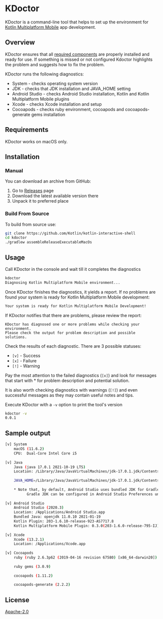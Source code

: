 # KDoctor

KDoctor is a command-line tool that helps to set up the environment for [Kotlin Multiplatform Mobile](https://kotlinlang.org/lp/mobile/) app development.

## Overview
KDoctor ensures that all [required components](https://kotlinlang.org/docs/kmm-setup.html) are properly installed and ready for use.
If something is missed or not configured Kdoctor highlights the problem and suggests how to fix the problem. 

KDoctor runs the following diagnostics:
* System - checks operating system version
* JDK - checks that JDK installation and JAVA_HOME setting
* Android Studio - checks Android Studio installation, Kotlin and Kotlin Multiplatform Mobile plugins 
* Xcode - checks Xcode installation and setup
* Cocoapods - checks ruby environment, cocoapods and cocoapods-generate gems installation

## Requirements

KDoctor works on macOS only.

## Installation

### Manual

You can download an archive from GitHub:
1. Go to [Releases](https://github.com/Kotlin/kdoctor/releases) page
2. Download the latest available version there
3. Unpack it to preferred place
<!--- uncomment once available on Homebrew
### Homebrew

Install via [Homebrew](https://brew.sh/) with the following command:
```bash
brew install kdoctor
```
-->
### Build From Source

To build from source use:
```bash
git clone https://github.com/Kotlin/kotlin-interactive-shell
cd kdoctor
./gradlew assembleReleaseExecutableMacOs
```

## Usage

Call KDoctor in the console and wait till it completes the diagnostics 

```bash
kdoctor
Diagnosing Kotlin Multiplatform Mobile environment...
```

Once KDoctor finishes the diagnostics, it yields a report.  If no problems are found your system is ready for Kotlin Multiplatform Mobile development:

```bash
Your system is ready for Kotlin Multiplatform Mobile Development!
```

If KDoctor notifies that there are problems, please review the report:

```
KDoctor has diagnosed one or more problems while checking your environment.
Please check the output for problem description and possible solutions.
```

Check the results of each diagnostic. There are 3 possible statuses:
* `[v]` - Success
* `[x]` - Failure
* `[!]` - Warning

Pay the most attention to the failed diagnostics (`[x]`) and look for messages that start with * for problem description and potential solution. 

It is also worth checking diagnostics with warnings (`[!]`) and even successful messages as they may contain useful notes and tips.

Execute KDoctor with a `-v` option to print the tool's version

```bash
kdoctor -v
0.0.1
```

## Sample output

```bash
[v] System                                           
    macOS (11.6.2)
    CPU:  Dual-Core Intel Core i5
    
[v] Java
    Java (java 17.0.1 2021-10-19 LTS)
    Location: /Library/Java/JavaVirtualMachines/jdk-17.0.1.jdk/Contents/Home/bin/java
    
    JAVA_HOME=/Library/Java/JavaVirtualMachines/jdk-17.0.1.jdk/Contents/Home
    
    * Note that, by default, Android Studio uses bundled JDK for Gradle tasks execution.
          Gradle JDK can be configured in Android Studio Preferences under Build, Execution, Deployment -> Build Tools -> Gradle section
    
[v] Android Studio
    Android Studio (2020.3)
    Location: /Applications/Android Studio.app
    Bundled Java: openjdk 11.0.10 2021-01-19
    Kotlin Plugin: 203-1.6.10-release-923-AS7717.8
    Kotlin Multiplatform Mobile Plugin: 0.3.0(203-1.6.0-release-795-IJ)-54
    
[v] Xcode
    Xcode (13.2.1)
    Location: /Applications/Xcode.app
    
[v] Cocoapods
    ruby (ruby 2.6.3p62 (2019-04-16 revision 67580) [x86_64-darwin20])
    
    ruby gems (3.0.9)
    
    cocoapods (1.11.2)
    
    cocoapods-generate (2.2.2)
```

## License
[Apache-2.0](https://github.com/Kotlin/kdoctor/blob/master/LICENSE)